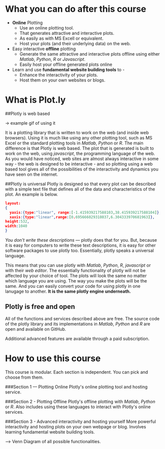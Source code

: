 # What you can do after this course
* **Online** Plotting
  * Use an online plotting tool.
  * That generates attractive and interactive plots.
  * As easily as with MS Excell or equivalent.
  * Host your plots (and their underlying data) on the web.
* Easy interactive **offline** plotting
  * Generate the same attractive and interactive plots offline using either *Matlab*, *Python*, *R* or *Javascript*.
  * Easily host your offline generated plots online
* Learn and use **fundamental website building tools** to -
  * Enhance the interactivity of your plots.
  * Host them on your own websites or blogs.



# What is Plot.ly
##Plotly is web based  

-> example gif of using it

It is a plotting library that is written to work on the web (and inside web browsers).  Using it is much like using any other plotting tool, such as MS Excel or the standard plotting tools in *Matlab*, *Python* or *R*.  The main difference is that Plotly is web based.  The plot that is generated is built to work on the web, using *javascript*, the programming language of the web.  As you would have noticed, web sites are almost always interactive in some way - the web is designed to be interactive - and so plotting using a web based tool gives all of the possibilities of the interactivity and dynamics you have seen on the internet.

##Plotly is universal
Plotly is designed so that every plot can be described with a simple text file that defines all of the data and characteristics of the plot.  An example is below.

```JSON
layout:
{
  yaxis:{type:"linear", range:[-1.415939217588103,38.415939217588104]},
  xaxis:{type:"linear",range:[0.695666029318037,6.304333970681963]},
height:532,
width:1040
}
```
*You don't write these descriptions* — plotly does that for you.  But, because it is easy for computers to write these text descriptions, it is easy for other software packages to use plotly too.  Essentially, plotly speaks a universal language.  

This means that you can use plotly with *Matlab*, *Python*, *R*, *javascript* or with their *web editor*.  The essentially functionality of plotly will not be affected by your choice of tool.  The plots will look the same no matter which language you are using.  The way you make the plots will be the same.  And you can easily convert your code for using plotly in one lanugage to another.  **It is the same plotly engine underneath.**

## Plotly is free and open
All of the functions and services described above are free.  The source code of the plotly library and its implementations in *Matlab*, *Python* and *R* are open and available on GitHub.

Additional advanced features are available through a paid subscription.



# How to use this course

This course is modular.  Each section is independent.  You can pick and choose from them. 

###Section 1 — Plotting Online
Plotly's online plotting tool and hosting service.

###Section 2 - Plotting Offline
Plotly's offline plotting with *Matlab*, *Python* or *R*.  Also includes using these languages to interact with Plotly's online services.

###Section 3 - Advanced interactivity and hosting yourself
More powerful interactivity and hosting plots on your own webpage or blog.  Involves learning fundamental website building tools.

–> Venn Diagram of all possible functionalities.

